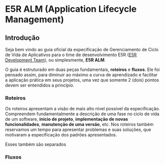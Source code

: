 E5R ALM (Application Lifecycle Management)
==========================================

## Introdução

Seja bem vindo ao guia oficial da especificação de Gerenciamento de Ciclo de Vida de Aplicativos para o time de desenvolvimento E5R ([E5R Development Team][WEB_E5R]), ou simplesmente, __E5R ALM__. 

O guia é estruturado em duas peças fundamentais, __roteiros__ e __fluxos__.
Ele foi pensado assim, para diminuir ao máximo a curva de aprendizado e facilitar a aplicação prática em seus projetos, uma vez que somente 2 (dois) pontos devem ser entendidos a princípio.

### Roteiros

Os roteiros apresentam a visão de mais alto nível possível da especificação. Compreendem fundamentalmente a descrição de uma fase no ciclo de vida de um software, __início de projeto__, __implementação de novas funcionalidades__, __manutenção de uma versão__, etc.
Nos roteiros também reservamos um tempo para apresentar problemas e suas soluções, que motivaram a especificação dos padrões apresentados.

Esses também são separados

### Fluxos


[WEB_E5R]: https://e5r.github.io